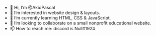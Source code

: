 - 👋 Hi, I’m @AkioPascal
- 👀 I’m interested in website design & layouts.
- 🌱 I’m currently learning HTML, CSS & JavaScript.
- 💞️ I’m looking to collaborate on a small nonprofit educational website.
- 📫 How to reach me: discord is Null#1924

<!---
AkioPascal/AkioPascal is a ✨ special ✨ repository because its `README.md` (this file) appears on your GitHub profile.
You can click the Preview link to take a look at your changes.
--->
